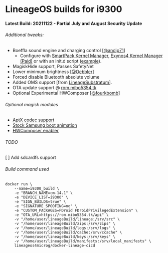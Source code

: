 # LineageOS builds for i9300
#### Latest Build: 20211122 - Partial July and August Security Update

###### Additional tweaks:
* Boeffla sound engine and charging control [[@andip71](https://github.com/andip71)]
   * Configure with [SmartPack Kernel Manager](https://f-droid.org/en/packages/com.smartpack.kernelmanager/), [Exynos4 Kernel Manager (Paid)](https://play.google.com/store/apps/details?id=com.html6405.boefflakernelconfig) or with an init.d script ([example](https://forum.xda-developers.com/t/rom-unofficial-8-1-0-lineageos-15-1-beta-6-03-2019.3862953/page-12#post-78269922)).
* MagiskHide support, Passes SafetyNet
* Lower minimum brightness [[@Oebbler](https://github.com/Mibo5354/android_kernel_samsung_smdk4412/commit/0d207185ac260a6816760cae405b6941b2015918)]
* Forced disable Bluetooth absolute volume 
* Added OMS support [from [LineageSubstratum](https://github.com/LineageSubstratum)]. 
* OTA update support @ [rom.mibo5354.tk](https://rom.mibo5354.tk/builds/full/)
* Optional Experimental HWComposer [[@fourkbomb](https://forum.xda-developers.com/galaxy-s3/orig-development/experimental-lineageos-14-1-i9300-t3696500)]

###### Optional magisk modules
* [AptX codec support](https://github.com/Mibo5354/i9300_builds/raw/master/Magisk%20Modules/magisk-module-op3aptx.zip)
* [Stock Samsung boot animation](https://github.com/Mibo5354/i9300_builds/raw/master/Magisk%20Modules/magisk-samsung-stock-boot-animation.zip)
* [HWComposer enabler](https://github.com/Mibo5354/i9300_builds/raw/master/Magisk%20Modules/Systemless_HWC.zip)

###### TODO

[ ] Add sdcardfs support

###### Build command used
```
docker run \
    --name=i9300_build \
    -e "BRANCH_NAME=cm-14.1" \
    -e "DEVICE_LIST=i9300" \
    -e "SIGN_BUILDS=true" \
    -e "SIGNATURE_SPOOFING=no" \
    -e "CUSTOM_PACKAGES=FDroid FDroidPrivilegedExtension" \
    -e "OTA_URL=https://rom.mibo5354.tk/api" \
    -v "/home/user/lineageBuild/lineage:/srv/src" \
    -v "/home/user/lineageBuild/zips:/srv/zips" \
    -v "/home/user/lineageBuild/logs:/srv/logs" \
    -v "/home/user/lineageBuild/cache:/srv/ccache" \
    -v "/home/user/lineageBuild/keys:/srv/keys" \
    -v "/home/user/lineageBuild/manifests:/srv/local_manifests" \
    lineageos4microg/docker-lineage-cicd
```
